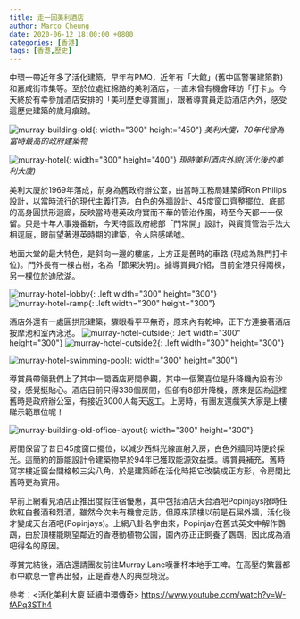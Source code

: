 ```yaml
---
title: 走一回美利酒店
author: Marco Cheung
date: 2020-06-12 18:00:00 +0800
categories: [香港]
tags: [香港,歷史]
---
```


中環一帶近年多了活化建築，早年有PMQ，近年有「大館」(舊中區警署建築群)和嘉咸街市集等。至於位處紅棉路的美利酒店，一直未曾有機會拜訪「打卡」。今天終於有幸參加酒店安排的「美利歷史導賞團」，跟著導賞員走訪酒店內外，感受這歷史建築的歲月痕跡。

![murray-building-old](/images/murray-building-old.jpg){: width="300" height="450"}
_美利大廈，70年代曾為當時最高的政府建築物_

![murray-hotel](/images/murray-hotel.jpg){: width="300" height="400"}
_現時美利酒店外貌(活化後的美利大廈)_

美利大廈於1969年落成，前身為舊政府辦公室，由當時工務局建築師Ron Philips設計，以當時流行的現代主義打造。白色的外牆設計、45度窗口齊整擺位、底部的高身圓拱形迴廊，反映當時港英政府實而不華的管治作風，時至今天都一一保留。只是十年人事幾番新，今天特區政府總部「門常開」設計，與實質管治手法大相逕庭，眼前望著港英時期的建築，令人陪感唏噓。

地面大堂的最大特色，是斜向一邊的樓底，上方正是舊時的車路 (現成為熱門打卡位)。門外長有一棵古樹，名為「節果決明」。據導賞員介紹，目前全港只得兩棵，另一棵位於迪欣湖。

![murray-hotel-lobby](/images/murray-hotel-lobby.jpg){: .left width="300" height="300"}
![murray-hotel-ramp](/images/murray-hotel-ramp.PNG){: .left width="300" height="300"}

酒店外還有一處圓拱形建築，驟眼看平平無奇，原來內有乾坤，正下方連接著酒店按摩池和室內泳池。
![murray-hotel-outside](/images/murray-hotel-outside.png){: .left width="300" height="300"}
![murray-hotel-outside2](/images/murray-hotel-outside2.jpg){: .left width="300" height="300"}

![murray-hotel-swimming-pool](/images/murray-hotel-swimming-pool.jpg){: width="300" height="300"}

導賞員帶領我們上了其中一間酒店房間參觀，其中一個驚喜位是升降機內設有沙發，感覺挺貼心。酒店目前只得336個房間，但卻有8部升降機，原來是因為這裡舊時是政府辦公室，有接近3000人每天返工。上房時，有團友還戲笑大家是上樓睇示範單位呢！

![murray-building-old-office-layout](/images/murray-building-old-office-layout.PNG){: width="300" height="300"}

房間保留了昔日45度窗口擺位，以減少西斜光線直射入房，白色外牆同時便於採光。這簡約的節能設計令建築物早於94年已獲取能源效益獎。導賞員補充，舊時寫字樓近窗台間格較三尖八角，於是建築師在活化時把它改裝成正方形，令房間比舊時更為實用。

早前上網看見酒店正推出度假住宿優惠，其中包括酒店天台酒吧Popinjays限時任飲紅白餐酒和烈酒，雖然今次未有機會走訪，但原來頂樓以前是石屎外牆，活化後才變成天台酒吧(Popinjays)。上網八卦名字由來，Popinjay在舊式英文中解作鸚鵡，由於頂樓能眺望鄰近的香港動植物公園，園內亦正正飼養了鸚鵡，因此成為酒吧得名的原因。

導賞完結後，酒店還請團友前往Murray Lane嘆番杯本地手工啤。在高壓的繁囂都市中歇息一會再出發，正是香港人的典型境況。

參考：<活化美利大廈 延續中環傳奇> https://www.youtube.com/watch?v=W-fAPq3STh4